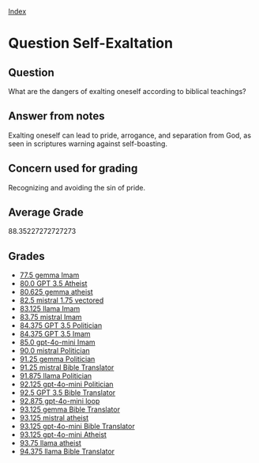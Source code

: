 
[Index](../../index.md)
# Question Self-Exaltation
## Question
What are the dangers of exalting oneself according to biblical teachings?

## Answer from notes
Exalting oneself can lead to pride, arrogance, and separation from God, as seen in scriptures warning against self-boasting.

## Concern used for grading
Recognizing and avoiding the sin of pride.

## Average Grade
88.35227272727273

## Grades
 * [77.5 gemma Imam](../answers/gemma_Imam/Self-Exaltation.md)
 * [80.0 GPT 3.5 Atheist](../answers/GPT_3.5_Atheist/Self-Exaltation.md)
 * [80.625 gemma atheist](../answers/gemma_atheist/Self-Exaltation.md)
 * [82.5 mistral 1.75 vectored](../answers/mistral_1.75_vectored/Self-Exaltation.md)
 * [83.125 llama Imam](../answers/llama_Imam/Self-Exaltation.md)
 * [83.75 mistral Imam](../answers/mistral_Imam/Self-Exaltation.md)
 * [84.375 GPT 3.5 Politician](../answers/GPT_3.5_Politician/Self-Exaltation.md)
 * [84.375 GPT 3.5 Imam](../answers/GPT_3.5_Imam/Self-Exaltation.md)
 * [85.0 gpt-4o-mini Imam](../answers/gpt-4o-mini_Imam/Self-Exaltation.md)
 * [90.0 mistral Politician](../answers/mistral_Politician/Self-Exaltation.md)
 * [91.25 gemma Politician](../answers/gemma_Politician/Self-Exaltation.md)
 * [91.25 mistral Bible Translator](../answers/mistral_Bible_Translator/Self-Exaltation.md)
 * [91.875 llama Politician](../answers/llama_Politician/Self-Exaltation.md)
 * [92.125 gpt-4o-mini Politician](../answers/gpt-4o-mini_Politician/Self-Exaltation.md)
 * [92.5 GPT 3.5 Bible Translator](../answers/GPT_3.5_Bible_Translator/Self-Exaltation.md)
 * [92.875 gpt-4o-mini loop](../answers/gpt-4o-mini_loop/Self-Exaltation.md)
 * [93.125 gemma Bible Translator](../answers/gemma_Bible_Translator/Self-Exaltation.md)
 * [93.125 mistral atheist](../answers/mistral_atheist/Self-Exaltation.md)
 * [93.125 gpt-4o-mini Bible Translator](../answers/gpt-4o-mini_Bible_Translator/Self-Exaltation.md)
 * [93.125 gpt-4o-mini Atheist](../answers/gpt-4o-mini_Atheist/Self-Exaltation.md)
 * [93.75 llama atheist](../answers/llama_atheist/Self-Exaltation.md)
 * [94.375 llama Bible Translator](../answers/llama_Bible_Translator/Self-Exaltation.md)
